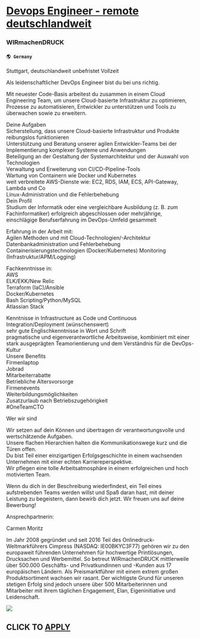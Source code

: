 # [Devops Engineer - remote deutschlandweit](https://www.remotewlb.com/apply/devops-engineer-remote-deutschlandweit)  
### WIRmachenDRUCK  
#### `🌎 Germany`  

Stuttgart, deutschlandweit unbefristet Vollzeit  
  
Als leidenschaftlicher DevOps Engineer bist du bei uns richtig.  
  
Mit neuester Code-Basis arbeitest du zusammen in einem Cloud Engineering Team, um unsere Cloud-basierte Infrastruktur zu optimieren, Prozesse zu automatisieren, Entwickler zu unterstützen und Tools zu überwachen sowie zu erweitern.  
  
Deine Aufgaben  
Sicherstellung, dass unsere Cloud-basierte Infrastruktur und Produkte reibungslos funktionieren  
Unterstützung und Beratung unserer agilen Entwickler-Teams bei der Implementierung komplexer Systeme und Anwendungen  
Beteiligung an der Gestaltung der Systemarchitektur und der Auswahl von Technologien  
Verwaltung und Erweiterung von CI/CD-Pipeline-Tools  
Wartung von Containern wie Docker und Kubernetes  
weit verbreitete AWS-Dienste wie: EC2, RDS, IAM, ECS, API-Gateway, Lambda und Co  
Linux-Administration und die Fehlerbehebung  
Dein Profil  
Studium der Informatik oder eine vergleichbare Ausbildung (z. B. zum Fachinformatiker) erfolgreich abgeschlossen oder mehrjährige, einschlägige Berufserfahrung im DevOps-Umfeld gesammelt  
  
Erfahrung in der Arbeit mit:  
Agilen Methoden und mit Cloud-Technologien/-Architektur Datenbankadministration und Fehlerbehebung Containerisierungstechnologien (Docker/Kubernetes) Monitoring (Infrastruktur/APM/Logging)  
  
Fachkenntnisse in:  
AWS  
ELK/EKK/New Relic  
Terraform (IaC)/Ansible  
Docker/Kubernetes  
Bash Scripting/Python/MySQL  
Atlassian Stack  
  
Kenntnisse in Infrastructure as Code und Continuous Integration/Deployment (wünschenswert)  
sehr gute Englischkenntnisse in Wort und Schrift  
pragmatische und eigenverantwortliche Arbeitsweise, kombiniert mit einer stark ausgeprägten Teamorientierung und dem Verständnis für die DevOps-Kultur  
Unsere Benefits  
Firmenlaptop  
Jobrad  
Mitarbeiterrabatte  
Betriebliche Altersvorsorge  
Firmenevents  
Weiterbildungsmöglichkeiten  
Zusatzurlaub nach Betriebszugehörigkeit  
#OneTeamCTO  
  
Wer wir sind  
  
Wir setzen auf dein Können und übertragen dir verantwortungsvolle und wertschätzende Aufgaben.  
Unsere flachen Hierarchien halten die Kommunikationswege kurz und die Türen offen.  
Du bist Teil einer einzigartigen Erfolgsgeschichte in einem wachsenden Unternehmen mit einer echten Karriereperspektive.  
Wir pflegen eine tolle Arbeitsatmosphäre in einem erfolgreichen und hoch motivierten Team.  
  
Wenn du dich in der Beschreibung wiederfindest, ein Teil eines aufstrebenden Teams werden willst und Spaß daran hast, mit deiner Leistung zu begeistern, dann bewirb dich jetzt. Wir freuen uns auf deine Bewerbung!  
  
Ansprechpartnerin:  
  
Carmen Moritz  
  
Im Jahr 2008 gegründet und seit 2016 Teil des Onlinedruck-Weltmarkführers Cimpress (NASDAQ: IE00BKYC3F77) gehören wir zu den europaweit führenden Unternehmen für hochwertige Printlösungen, Drucksachen und Werbemittel. So betreut WIRmachenDRUCK mittlerweile über 500.000 Geschäfts- und Privatkundinnen und -Kunden aus 17 europäischen Ländern. Als Preismarktführer mit einem extrem großen Produktsortiment wachsen wir rasant. Der wichtigste Grund für unseren stetigen Erfolg sind jedoch unsere über 500 Mitarbeiterinnen und Mitarbeiter mit ihrem täglichen Engagement, Elan, Eigeninitiative und Leidenschaft.

![](https://remotive.com/job/track/1900025/blank.gif?source=public_api)  
## CLICK TO [APPLY](https://www.remotewlb.com/apply/devops-engineer-remote-deutschlandweit)

